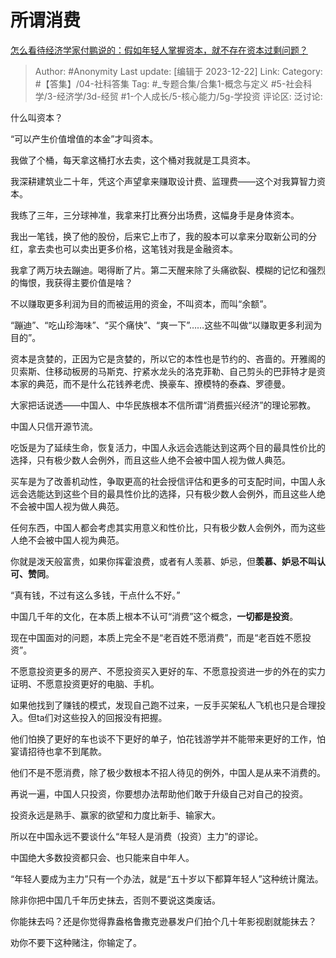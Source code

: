 # 所谓消费
[怎么看待经济学家付鹏说的：假如年轻人掌握资本，就不存在资本过剩问题？](https://www.zhihu.com/question/635463419/answer/3331819406)

> Author: #Anonymity
> Last update: [编辑于 2023-12-22]
> Link:
> Category: #【答集】/04-社科答集
> Tag: #_专题合集/合集1-概念与定义 #5-社会科学/3-经济学/3d-经贸  #1-个人成长/5-核心能力/5g-学投资
> 评论区:
> 泛讨论:

什么叫资本？

“可以产生价值增值的本金”才叫资本。

我做了个桶，每天拿这桶打水去卖，这个桶对我就是工具资本。

我深耕建筑业二十年，凭这个声望拿来赚取设计费、监理费——这个对我算智力资本。

我练了三年，三分球神准，我拿来打比赛分出场费，这幅身手是身体资本。

我出一笔钱，换了他的股份，后来它上市了，我的股本可以拿来分取新公司的分红，拿去卖也可以卖出更多价格，这笔钱对我是金融资本。

我拿了两万块去蹦迪。喝得断了片。第二天醒来除了头痛欲裂、模糊的记忆和强烈的悔恨，我获得主要价值是啥？

不以赚取更多利润为目的而被运用的资金，不叫资本，而叫“余额”。

“蹦迪”、“吃山珍海味”、“买个痛快”、“爽一下”……这些不叫做“以赚取更多利润为目的”。

资本是贪婪的，正因为它是贪婪的，所以它的本性也是节约的、吝啬的。开雅阁的贝索斯、住移动板房的马斯克、拧紧水龙头的洛克菲勒、自己剪头的巴菲特才是资本家的典范，而不是什么花钱养老虎、换豪车、撩模特的泰森、罗德曼。

大家把话说透——中国人、中华民族根本不信所谓“消费振兴经济”的理论邪教。

中国人只信开源节流。

吃饭是为了延续生命，恢复活力，中国人永远会选能达到这两个目的最具性价比的选择，只有极少数人会例外，而且这些人绝不会被中国人视为做人典范。

买车是为了改善机动性，争取更高的社会授信评估和更多的可支配时间，中国人永远会选能达到这些个目的最具性价比的选择，只有极少数人会例外，而且这些人绝不会被中国人视为做人典范。

任何东西，中国人都会考虑其实用意义和性价比，只有极少数人会例外，而为这些人绝不会被中国人视为典范。

你就是泼天般富贵，如果你挥霍浪费，或者有人羡慕、妒忌，但**羡慕、妒忌不叫认可、赞同**。

“真有钱，不过有这么多钱，干点什么不好。”

中国几千年的文化，在本质上根本不认可“消费”这个概念，**一切都是投资**。

现在中国面对的问题，本质上完全不是“老百姓不愿消费”，而是“老百姓不愿投资”。

不愿意投资更多的房产、不愿投资买入更好的车、不愿意投资进一步的外在的实力证明、不愿意投资更好的电脑、手机。

如果他找到了赚钱的模式，发现自己跑不过来，一反手买架私人飞机也只是合理投入。但ta们对这些投入的回报没有把握。

他们怕换了更好的车也谈不下更好的单子，怕花钱游学并不能带来更好的工作，怕宴请招待也拿不到尾款。

他们不是不愿消费，除了极少数根本不招人待见的例外，中国人是从来不消费的。

再说一遍，中国人只投资，你要想办法帮助他们敢于升级自己对自己的投资。

投资永远是熟手、赢家的欲望和力度比新手、输家大。

所以在中国永远不要谈什么“年轻人是消费（投资）主力”的谬论。

中国绝大多数投资都只会、也只能来自中年人。

“年轻人要成为主力”只有一个办法，就是“五十岁以下都算年轻人”这种统计魔法。

除非你把中国几千年历史抹去，否则不要说这类废话。

你能抹去吗？还是你觉得靠盎格鲁撒克逊暴发户们拍个几十年影视剧就能抹去？

劝你不要下这种赌注，你输定了。

